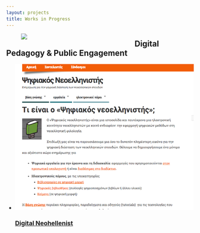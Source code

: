 ```yaml
---
layout: projects
title: Works in Progress
---
```

<figure>
	<img src="{{site.url}}/images/tools_wellcome.jpg" width="290px" style="float: left; margin-right: 15px; margin-bottom: 15px;" />
</figure>

Digital Pedagogy & Public Engagement 
-----------------------------------------
<ul>
  <li>
    <a href="../projects/digital-neohellenist.md">
      <img src="../images/digitalneohellenist.png">
      <h3>Digital Neohellenist</h3>
    </a>
  </li>
</ul>
